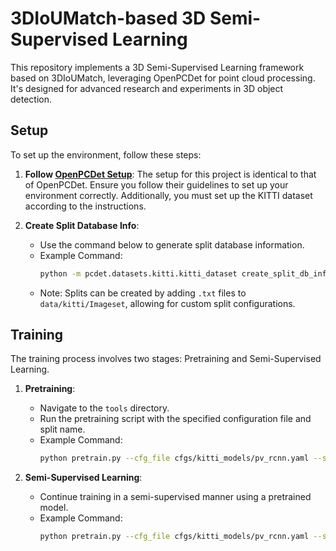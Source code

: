 # 3DIoUMatch-based 3D Semi-Supervised Learning

This repository implements a 3D Semi-Supervised Learning framework based on 3DIoUMatch, leveraging OpenPCDet for point cloud processing. It's designed for advanced research and experiments in 3D object detection.

## Setup

To set up the environment, follow these steps:

1. **Follow [OpenPCDet Setup](https://github.com/open-mmlab/OpenPCDet)**: The setup for this project is identical to that of OpenPCDet. Ensure you follow their guidelines to set up your environment correctly. Additionally, you must set up the KITTI dataset according to the instructions.

2. **Create Split Database Info**: 
   - Use the command below to generate split database information.
   - Example Command: 
     ```bash
     python -m pcdet.datasets.kitti.kitti_dataset create_split_db_infos tools/cfgs/dataset_configs/kitti_dataset.yaml 002_1
     ```
   - Note: Splits can be created by adding `.txt` files to `data/kitti/Imageset`, allowing for custom split configurations.

## Training

The training process involves two stages: Pretraining and Semi-Supervised Learning.

1. **Pretraining**:
   - Navigate to the `tools` directory.
   - Run the pretraining script with the specified configuration file and split name.
   - Example Command: 
     ```bash
     python pretrain.py --cfg_file cfgs/kitti_models/pv_rcnn.yaml --split_name 002_1
     ```

2. **Semi-Supervised Learning**:
   - Continue training in a semi-supervised manner using a pretrained model.
   - Example Command: 
     ```bash
     python pretrain.py --cfg_file cfgs/kitti_models/pv_rcnn.yaml --split_name 002_1 --pretrained_model /output/kitti_models/pv_rcnn/default/ckpt
     ```

